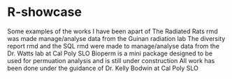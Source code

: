 # R-showcase
Some examples of the works I have been apart of
The Radiated Rats rmd was made manage/analyse data from the Guinan radiation lab
The diversity report rmd and the SQL rmd were made to manage/analyse data from the Dr. Watts lab at Cal Poly SLO
Bioperm is a mini package designed to be used for permuation analysis and is still under construction
All work has been done under the guidance of Dr. Kelly Bodwin at Cal Poly SLO
